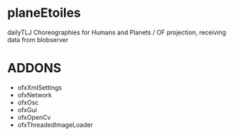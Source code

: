 planeEtoiles
============

dailyTLJ Choreographies for Humans and Planets / OF projection, receiving data from blobserver


ADDONS
======
- ofxXmlSettings
- ofxNetwork
- ofxOsc
- ofxGui
- ofxOpenCv
- ofxThreadedImageLoader
